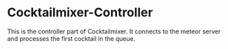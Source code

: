 # Cocktailmixer-Controller

This is the controller part of Cocktailmixer. It connects to the meteor server and processes the first cocktail in the queue.